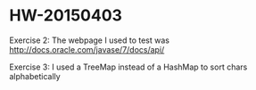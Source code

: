# HW-20150403

Exercise 2: The webpage I used to test was http://docs.oracle.com/javase/7/docs/api/

Exercise 3: I used a TreeMap instead of a HashMap to sort chars alphabetically

